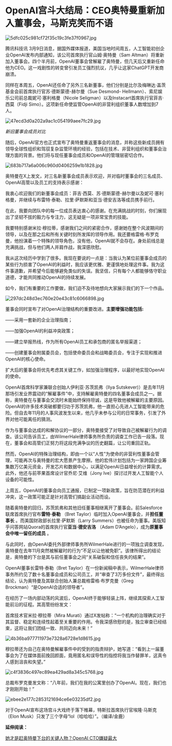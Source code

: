 # OpenAI宫斗大结局：CEO奥特曼重新加入董事会，马斯克笑而不语

![5dfc025c981cf72f35c19c3fe37f0967.jpg](https://raw.githubusercontent.com/qqhsx/qqnews_image/main/2024/03/09/OpenAI宫斗大结局：CEO奥特曼重新加入董事会，马斯克笑而不语/5dfc025c981cf72f35c19c3fe37f0967.jpg)

腾讯科技讯 3月9日消息，据国外媒体报道，美国当地时间周五，人工智能初创企业OpenAI发布内部通知，该公司首席执行官山姆·奥特曼（Sam
Altman）将重新加入董事会。四个半月前，OpenAI董事会曾解雇了奥特曼，但几天后又重新任命他为CEO。这一戏剧性的转变曾引发员工强烈抗议，几乎让这家ChatGPT开发商崩溃。

同样在本周五，OpenAI还任命了另外三名新董事，他们分别是比尔及梅琳达·盖茨基金会前首席执行官苏·德斯蒙德-赫尔曼（Sue Desmond-
Hellmann）、索尼娱乐公司前总裁妮可·塞利格曼（Nicole Seligman）以及Instacart首席执行官菲吉·西莫（Fidji
Simo）。这项新任命使监管OpenAI的非营利组织董事人数增加到7人。

![47ecd3d0a202a9ac1c054199aee7fc29.jpg](https://raw.githubusercontent.com/qqhsx/qqnews_image/main/2024/03/09/OpenAI宫斗大结局：CEO奥特曼重新加入董事会，马斯克笑而不语/47ecd3d0a202a9ac1c054199aee7fc29.jpg)

 _新旧董事会成员对比_

随后，OpenAI官方也正式宣布了奥特曼重返董事会的消息，并称这些新成员拥有领导全球性组织和驾驭复杂监管环境的经验，包括在技术、非营利组织和董事会治理方面的背景。他们将与现任董事会成员和OpenAI的管理层密切合作。

![683b717a6a006c960d0406259e1b1828.jpg](https://raw.githubusercontent.com/qqhsx/qqnews_image/main/2024/03/09/OpenAI宫斗大结局：CEO奥特曼重新加入董事会，马斯克笑而不语/683b717a6a006c960d0406259e1b1828.jpg)

奥特曼在X上发文，对三名新董事会成员表示欢迎，并对临时董事会的三名成员、OpenAI高管以及员工的支持表示感谢：

我衷心欢迎我们的新董事会成员：菲吉·西莫、苏·德斯蒙德-赫尔曼以及妮可·塞利格曼，并继续与布雷特·泰勒、拉里·萨默斯和亚当·德安吉洛等成员携手前行。

在此，我要向团队中的每一位成员表达衷心的感谢。在充满挑战的时刻，你们展现出了坚韧不拔的毅力与专注力，这无疑是一项非常宝贵的技能。

我要特别感谢米拉·穆拉蒂，感谢我们之间的紧密合作，感谢她在整个风波期间的领导，以及在那之后和所有关键时刻所发挥的领导作用。我还要格雷格·布罗克曼，他扮演着一个特殊的领导角色，没有他，OpenAI就不会存在。身处前线总是充满挑战，但与他们两人并肩作战，我深感欣慰。

我从这次经历中学到了很多。我现在要说的一点是：当我认为某位前董事会成员的某些行为损害了OpenAI的利益时，我应该更优雅、更谨慎地处理这件事。我为这件事道歉，并希望今后能够避免类似的失误。我坚信，只有每个人都能够恪守职业道德，才能共同推动OpenAI的持续发展。

如今，我们有重要的工作要做，我们迫不及待地想向大家展示我们的下一个作品。

![297dc248d3ec760e20e43c81c6066898.jpg](https://raw.githubusercontent.com/qqhsx/qqnews_image/main/2024/03/09/OpenAI宫斗大结局：CEO奥特曼重新加入董事会，马斯克笑而不语/297dc248d3ec760e20e43c81c6066898.jpg)

董事会同时宣布了对OpenAI治理结构的重要改进。**主要增强功能包括:**

——采用一套新的企业治理指南；

——加强OpenAI的利益冲突政策；

——建立举报热线，作为所有OpenAI员工和承包商的匿名举报渠道；

——创建董事会附属委员会，包括使命委员会和战略委员会，专注于实现和推进OpenAI的核心使命。

扩大后的董事会将优先考虑其关键工作，如加强治理程序，以最好地实现OpenAI的使命。

OpenAI首席科学家兼联合创始人伊利亚·苏茨凯弗（Ilya
Sutskever)）是去年11月那场引发业界震动的“解雇事件”中，支持解雇奥特曼的四名董事会成员之一。据称，奥特曼在与董事会交流时未能始终保持坦诚，这是导致他被解雇的主要原因。OpenAI的许多技术突破都要归功于苏茨凯弗，他一直担心先进人工智能带来的危险。但自去年11月的人事风波发生以来，他几乎未参与公司的日常事务，引发了外界对他可能离任的猜测。

作为与董事会达成的和解协议的一部分，奥特曼接受了对导致自己被解雇行为的调查。该公司告诉员工，由WilmerHale律师事务所负责的调查工作已告一段落。现在，董事会和高管们正努力将这段充满争议的历史翻篇，让公司重回正轨。

然而，OpenAI的特殊治理结构，即由一个以“人性”为使命的非营利性董事会管理，可能再次与奥特曼的宏大愿景产生摩擦。他的宏伟计划包括为一家跨国企业筹集数万亿美元资金，开发芯片和数据中心，以满足OpenAI日益增长的计算需求。此外，他还与前苹果首席设计官乔尼·艾维（Jony
Ive）探讨过开发人工智能个人设备的可能性。

上周五，OpenAI的董事会向员工通报，已制定一项新政策，旨在防范潜在的利益冲突，这一政策可能正是针对高管们搞副业活动而设。

随着奥特曼的回归，苏茨凯弗和其他旧任董事相继离开了董事会。前Salesforce联席首席执行官布**雷特·泰勒** （Bret
Taylor）临时加入OpenAI董事会，并**担任董事长** 。而美国财政部长拉里·萨默斯（Larry
Summers）也被任命为董事。美版知乎问答网站Quora的首席执行官**亚当·德安吉洛** （Adam
D’Angelo），成为**原董事会中唯一留任的成员** 。

与此同时，由OpenAI委托外部律师事务所WilmerHale进行的一项独立调查发现，奥特曼在去年11月突然被解雇时的行为“不足以让他被免职”。该律所得出的结论是，奥特曼的下台是其与前任董事会之间“关系破裂和信任丧失的结果”。

OpenAI董事长雷特·泰勒（Bret
Taylor）在一份新闻稿中表示，WilmerHale律师事务所约见了数十名董事会成员和公司员工，并“审查了3万多份文件”，最终得出结论，认为奥特曼及其联合创始人兼总裁格雷格·布罗克曼（Greg
Brockman）“是OpenAI合适的领导者”。

在经历了一场内部动荡的风波后，OpenAI终于能够轻装上阵，继续其探索人工智能前沿的征程。其高管纷纷发文：

首席技术官米拉·穆拉蒂（Mira
Murati）通过X发帖称：“一个机构的治理确实对于其监督、稳定和连续性起着至关重要的作用。令我深感欣慰的是，独立审查已经结束，这将让我们团结一致、共同迈向未来！”

![4b36ba977711973e7328a6728e1d8615.jpg](https://raw.githubusercontent.com/qqhsx/qqnews_image/main/2024/03/09/OpenAI宫斗大结局：CEO奥特曼重新加入董事会，马斯克笑而不语/4b36ba977711973e7328a6728e1d8615.jpg)

穆拉蒂还为自己在奥特曼解雇事件中的受到的指责辩护，她写道：“看到上一届董事会为了在媒体面前挽回颜面，竟用匿名和误导性的指控将我当作替罪羊，这真令人感到沮丧和失望。”

![c4f3836c497ec89ea429ad8a345c5768.jpg](https://raw.githubusercontent.com/qqhsx/qqnews_image/main/2024/03/09/OpenAI宫斗大结局：CEO奥特曼重新加入董事会，马斯克笑而不语/c4f3836c497ec89ea429ad8a345c5768.jpg)

总裁布罗克曼发文称：“八年前，我们在我的公寓里创办了OpenAI。现在，我们也才刚刚开始！”

![ebee2e177c2853121694ce6e03235df2.jpg](https://raw.githubusercontent.com/qqhsx/qqnews_image/main/2024/03/09/OpenAI宫斗大结局：CEO奥特曼重新加入董事会，马斯克笑而不语/ebee2e177c2853121694ce6e03235df2.jpg)

对于OpenAI宣布这场宫斗大戏终于落下帷幕，特斯拉首席执行官埃隆·马斯克（Elon Musk）只发了三个字母“lol（哈哈哈）”。（编译/金鹿）

**延伸阅读：**

[她才是赶奥特曼下台的关键人物？OpenAI CTO嫌疑最大](https://news.qq.com/rain/a/20240309A01WLS00)

